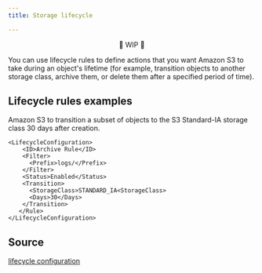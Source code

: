 ```yaml
---
title: Storage lifecycle

---
```


<p align="center">🚧 WIP 🚧</p>

You can use lifecycle rules to define actions that you want Amazon S3 to take during an object's lifetime (for example, transition objects to another storage class, archive them, or delete them after a specified period of time).

## Lifecycle rules examples

Amazon S3 to transition a subset of objects to the S3 Standard-IA storage class 30 days after creation.

```
<LifecycleConfiguration>
    <ID>Archive Rule</ID>
    <Filter>
      <Prefix>logs/</Prefix>
    </Filter>
    <Status>Enabled</Status>
    <Transition>
      <StorageClass>STANDARD_IA<StorageClass>
      <Days>30</Days>
    </Transition>
   </Rule>
</LifecycleConfiguration>
```


## Source

[lifecycle configuration](https://docs.aws.amazon.com/AmazonS3/latest/userguide/how-to-set-lifecycle-configuration-intro.html)
